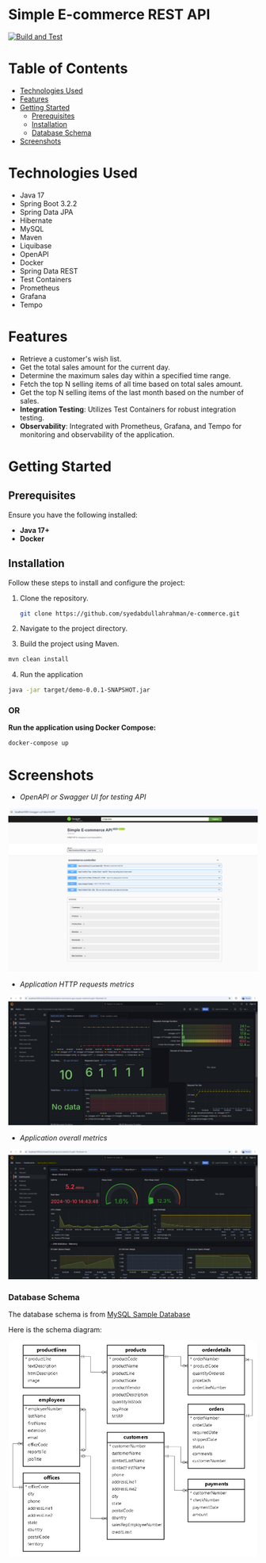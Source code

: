 # Simple E-commerce REST API

[![Build and Test](https://github.com/syedabdullahrahman/e-commerce/actions/workflows/maven.yml/badge.svg)](https://github.com/syedabdullahrahman/e-commerce/actions/workflows/maven.yml)


# Table of Contents
 - [Technologies Used](#technologies-used)
 - [Features](#features)
 - [Getting Started](#getting-started)
     - [Prerequisites](#prerequisites)
     - [Installation](#installation)
     - [Database Schema](#database-schema)
 - [Screenshots](#screenshots)

# Technologies Used

 - Java 17
 - Spring Boot 3.2.2
 - Spring Data JPA
 - Hibernate
 - MySQL
 - Maven
 - Liquibase
 - OpenAPI
 - Docker
 - Spring Data REST
 - Test Containers
 - Prometheus
 - Grafana
 - Tempo

# Features

 - Retrieve a customer's wish list.
 - Get the total sales amount for the current day.
 - Determine the maximum sales day within a specified time range.
 - Fetch the top N selling items of all time based on total sales amount.
 - Get the top N selling items of the last month based on the number of sales.
 - **Integration Testing**: Utilizes Test Containers for robust integration testing.
 - **Observability**: Integrated with Prometheus, Grafana, and Tempo for monitoring and observability of the application.

# Getting Started

## Prerequisites

Ensure you have the following installed:

- **Java 17+**
- **Docker**

## Installation

Follow these steps to install and configure the project:

1. Clone the repository.
   ```bash
   git clone https://github.com/syedabdullahrahman/e-commerce.git
   ```
2. Navigate to the project directory.

3. Build the project using Maven.
```bash
mvn clean install
```
4. Run the application
```bash
java -jar target/demo-0.0.1-SNAPSHOT.jar
```

### OR

**Run the application using Docker Compose:**
  ```bash
  docker-compose up
  ```

# Screenshots

- *OpenAPI or Swagger UI for testing API*

![Screenshot 1](screenshots/swagger-ui.PNG)

- *Application HTTP requests metrics*

![Screenshot 2](screenshots/grafana-ecommerce-app-stat.PNG)


- *Application overall metrics*

![Screenshot 3](screenshots/grafana-spring-boot-stat.PNG)


### Database Schema
The database schema is from [MySQL Sample Database](https://www.mysqltutorial.org/getting-started-with-mysql/mysql-sample-database/)

Here is the schema diagram:

![schema](mysql-sample-database.png)
